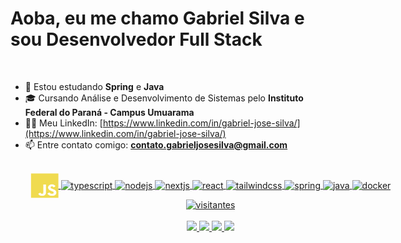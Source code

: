 # Aoba, eu me chamo Gabriel Silva e sou Desenvolvedor Full Stack

<br>
<div>
  
  - 🌱 Estou estudando **Spring** e **Java**
  - 🎓 Cursando Análise e Desenvolvimento de Sistemas pelo **Instituto Federal do Paraná - Campus Umuarama**
  - 👨‍💻 Meu LinkedIn: [https://www.linkedin.com/in/gabriel-jose-silva/](https://www.linkedin.com/in/gabriel-jose-silva/)
  - 📫 Entre contato comigo: **contato.gabrieljosesilva@gmail.com**
    
</div>


<br>



<div align="center" >
  <a href="https://github.com/gabriellgjs">
  <div style="width: 40rem">
    <img align="center" alt="javascript" height="40" width="45" src="https://raw.githubusercontent.com/devicons/devicon/master/icons/javascript/javascript-plain.svg"/>
    <img align="center" alt="typescript" height="40" width="45" src="https://cdn.jsdelivr.net/gh/devicons/devicon/icons/typescript/typescript-original.svg"/>
    <img align="center" alt="nodejs" height="40" width="45" src="https://cdn.jsdelivr.net/gh/devicons/devicon/icons/nodejs/nodejs-original.svg" />
    <img align="center" alt="nextjs" height="40" width="45" src="https://cdn.jsdelivr.net/gh/devicons/devicon/icons/nextjs/nextjs-line.svg" /> 
    <img align="center" alt="react" height="40" width="45" src="https://cdn.jsdelivr.net/gh/devicons/devicon/icons/react/react-original.svg" />
    <img align="center" alt="tailwindcss" height="40" width="45" src="https://cdn.jsdelivr.net/gh/devicons/devicon/icons/tailwindcss/tailwindcss-plain.svg" />
    <img align="center" alt="spring" height="40" width="45" src="https://cdn.jsdelivr.net/gh/devicons/devicon/icons/spring/spring-original.svg" />
    <img align="center" alt="java" height="40" width="45" src="https://cdn.jsdelivr.net/gh/devicons/devicon/icons/java/java-original-wordmark.svg" />
    <img align="center" alt="docker" height="40" width="45"src="https://cdn.jsdelivr.net/gh/devicons/devicon/icons/docker/docker-original-wordmark.svg" />
    <img align="center" alt="visitantes" height="22" src="https://visitor-badge.laobi.icu/badge?page_id=gabriellgjs.gabriellgjs") />
  </div>
</div>
    
<br>
    <div align="center" >
      <a href="https://github.com/gabriellgjs">
      <div style="width: 40rem">
        <img height="160em"  src="https://github-readme-stats.vercel.app/api?username=gabriellgjs&show_icons=true&theme=dracula&include_all_commits=true&count_private=true&hide_border=true&locale=pt-br"/>
        <img height="160em"src="https://github-readme-streak-stats.herokuapp.com?user=gabriellgjs&theme=dracula&&hide_border=true&date_format=j%20M%5B%20Y%5D&locale=pt-br" />
        <img height="164em"  src="https://github-readme-stats.vercel.app/api/top-langs/?username=gabriellgjs&theme=dracula&hide_border=true&layout=compact&langs_count=5&locale=pt-br"/>
        <img height="164em" src="https://github-readme-stats.vercel.app/api/wakatime?username=gabriellgjs&theme=dracula&hide_border=true&langs_count=5&layout=compact&locale=pt-br" />
      </div>
    </div>
